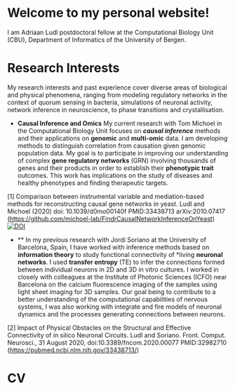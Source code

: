 # Welcome to my personal website!

I am Adriaan Ludl postdoctoral fellow at the Computational Biology Unit (CBU), Department of Informatics of the  University of Bergen.


# Research Interests

My research interests and past experience cover diverse areas of biological and physical phenomena, ranging from modeling regulatory networks in the context of quorum sensing in bacteria, simulations of neuronal activity, network inference in neuroscience, to phase transitions and crystallisation.

- **Causal Inference and Omics**
My current research with Tom Michoel in the Computational Biology Unit focuses on ***causal inference*** methods and their applications on **genomic** and **multi-omic** data. I am developing methods to distinguish correlation from causation given genomic population data. My goal is to participate in improving our understanding of complex **gene regulatory networks** (GRN) involving thousands of genes and their products in order to establish their **phenotypic trait** outcomes. This work has implications on the study of diseases and healthy phenotypes and finding therapeutic targets.

[1] Comparison between instrumental variable and mediation-based methods for reconstructing causal gene networks in yeast. Ludl and Michoel (2020) doi: 10.1039/d0mo00140f PMID:33438713 arXiv:2010.07417
(https://github.com/michoel-lab/FindrCausalNetworkInferenceOnYeast)
[![DOI](https://zenodo.org/badge/313364218.svg)](https://zenodo.org/badge/latestdoi/313364218)



- **
In my previous research with Jordi Soriano at the University of Barcelona, Spain, I have worked with inference methods based on **information theory** to study functional connectivity of *living **neuronal networks**. I used **transfer entropy** (TE) to infer the connections formed between individual neurons in 2D and 3D in vitro cultures. I worked in closely with colleagues at the Institute of Photonic Sciences (ICFO) near Barcelona on the calcium fluorescence imaging of the samples using light sheet imaging for 3D samples. Our goal being to contribute to a better understanding of the computational capabilities of nervous systems, I was also working with integrate and fire models of neuronal dynamics and the processes generating connections between neurons.

[2] Impact of Physical Obstacles on the Structural and Effective Connectivity of in silico Neuronal Circuits. Ludl and Soriano. Front. Comput. Neurosci., 31 August 2020, doi:10.3389/fncom.2020.00077 PMID:32982710
(https://pubmed.ncbi.nlm.nih.gov/33438713/)

# CV
